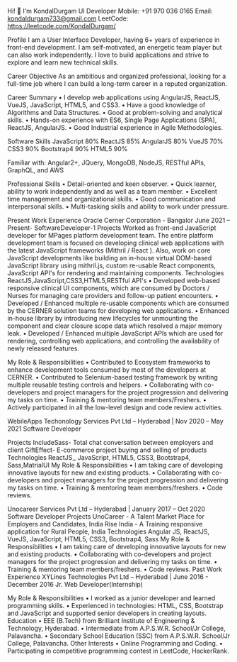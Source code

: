 Hi! 👋 I'm KondalDurgam
UI Developer
Mobile: +91 970 036 0165
Email: kondaldurgam733@gmail.com
LeetCode: https://leetcode.com/KondalDurgam/

Profile
I am a User Interface Developer, having 6+ years of experience in front-end development. I am self-motivated, an energetic team player but can also work independently. I love to build applications and strive to explore and learn new technical skills.

Career Objective
As an ambitious and organized professional, looking for a full-time job where I can build a long-term career in a reputed organization.

Career Summary
• I develop web applications using AngularJS, ReactJS, VueJS, JavaScript, HTML5, and CSS3.
• Have a good knowledge of Algorithms and Data Structures.
• Good at problem-solving and analytical skills.
• Hands-on experience with ES6, Single Page Applications (SPA), ReactJS, AngularJS.
• Good Industrial experience in Agile Methodologies.


Software Skills
JavaScript 80%
ReactJS 85%
AngularJS 80%
VueJS 70%
CSS3 90%
Bootstrap4 90%
HTML5 90%

Familiar with:
Angular2+, JQuery, MongoDB, NodeJS, RESTful APIs, GraphQL, and AWS

Professional Skills
• Detail-oriented and keen observer.
• Quick learner, ability to work independently and as well as a team member.
• Excellent time management and organizational skills.
• Good communication and interpersonal skills.
• Multi-tasking skills and ability to work under pressure.

Present Work Experience
Oracle Cerner Corporation - Bangalor June 2021 – Present- SoftwareDeveloper-1
Projects
Worked as front-end JavaScript developer for MPages platform development team. The entire platform development team is focused on developing clinical web applications with the latest JavaScript frameworks (Mithril / React ). Also, work on core JavaScript developments like building an in-house virtual DOM-based JavaScript library using mithril.js, custom re-usable React components, JavaScript API's for rendering and maintaining components.
Technologies
ReactJS,JavaScript,CSS3,HTML5,RESTful API's
• Developed web-based responsive clinical UI components, which are consumed by Doctors / Nurses for managing care providers and follow-up patient encounters.
• Developed / Enhanced multiple re-usable components which are consumed by the CERNER solution teams for developing web applications.
• Enhanced in-house library by introducing new lifecycles for unmounting the component and clear closure scope data which resolved a major memory leak.
• Developed / Enhanced multiple JavaScript APIs which are used for rendering, controlling web applications, and controlling the availability of newly released features.


My Role & Responsibilities
• Contributed to Ecosystem frameworks to enhance development tools consumed by most of the developers at CERNER.
• Contributed to Selenium-based testing framework by writing multiple reusable testing controls and helpers.
• Collaborating with co-developers and project managers for the project progression and delivering my tasks on time.
• Training & mentoring team members/Freshers.
• Actively participated in all the low-level design and code review activities.

WebileApps Techonology Services Pvt Ltd – Hyderabad | Nov 2020 – May 2021
Software Developer

Projects
IncludeSass- Total chat conversation between employers and client
GiftEffect- E-commerce project buying and selling of products
Technologies
ReactJS,, JavaScript, HTML5, CSS3, Bootstrap4, Sass,MatrialUI
My Role & Responsibilities
• I am taking care of developing innovative layouts for new and existing products.
• Collaborating with co-developers and project managers for the project progression and delivering my tasks on time.
• Training & mentoring team members/freshers.
• Code reviews.

Unocareer Services Pvt Ltd – Hyderabad | January 2017 – Oct 2020
Software Developer
Projects
UnoCareer - A Talent Market Place for Employers and Candidates, India
Rise India - A Training responsive application for Rural People, India
Technologies
Angular JS, ReactJS, VueJS, JavaScript, HTML5, CSS3, Bootstrap4, Sass
My Role & Responsibilities
• I am taking care of developing innovative layouts for new and existing products.
• Collaborating with co-developers and project managers for the project progression and delivering my tasks on time.
• Training & mentoring team members/freshers.
• Code reviews.
Past Work Experience
XYLines Technologies Pvt Ltd – Hyderabad | June 2016 - December 2016
Jr. Web Developer(Internship)


My Role & Responsibilities
• I worked as a junior developer and learned programming skills.
• Experienced in technologies: HTML, CSS, Bootstrap and JavaScript and
supported senior developers in creating layouts.
Education
• EEE (B.Tech) from Brilliant Institute of Engineering & Technology, Hyderabad.
• Intermediate from A.P.S.W.R. School/Jr College, Palavancha.
• Secondary School Education (SSC) from A.P.S.W.R. School/Jr College, Palavancha.
Other Interests
• Online Programming and Coding.
• Participating in competitive programming contest in LeetCode, HackerRank.

